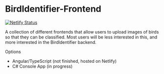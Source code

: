 # BirdIdentifier-Frontend
[![Netlify Status](https://api.netlify.com/api/v1/badges/f75654d6-3642-4f95-accc-b6c92de88de4/deploy-status)](https://app.netlify.com/sites/bird-identifier/deploys)

A collection of different frontends that allow users to upload images of birds so that they can be classified. Most users will be less interested in this, and more interested in the BirdIdentifier backend.

Options
* Angular/TypeScript (not finished, hosted on Netlify)
* C# Console App (in progress)
